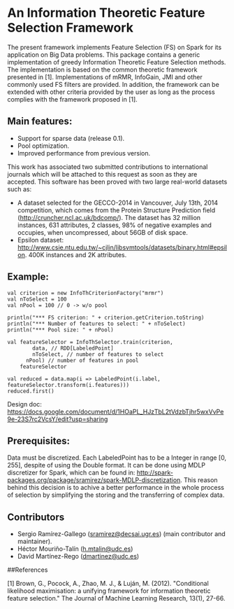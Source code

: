 An Information Theoretic Feature Selection Framework
=====================================================

The present framework implements Feature Selection (FS) on Spark for its application on Big Data problems. This package contains a generic implementation of greedy Information Theoretic Feature Selection methods. The implementation is based on the common theoretic framework presented in [1]. Implementations of mRMR, InfoGain, JMI and other commonly used FS filters are provided. In addition, the framework can be extended with other criteria provided by the user as long as the process complies with the framework proposed in [1].

## Main features:
* Support for sparse data (release 0.1).
* Pool optimization.
* Improved performance from previous version.

This work has associated two submitted contributions to international journals which will be attached to this request as soon as they are accepted. This software has been proved with two large real-world datasets such as:

- A dataset selected for the GECCO-2014 in Vancouver, July 13th, 2014 competition, which comes from the Protein Structure Prediction field (http://cruncher.ncl.ac.uk/bdcomp/). The dataset has 32 million instances, 631 attributes, 2 classes, 98% of negative examples and occupies, when uncompressed, about 56GB of disk space.
- Epsilon dataset: http://www.csie.ntu.edu.tw/~cjlin/libsvmtools/datasets/binary.html#epsilon. 400K instances and 2K attributes.

## Example: 

	val criterion = new InfoThCriterionFactory("mrmr")
	val nToSelect = 100
	val nPool = 100 // 0 -> w/o pool
	
	println("*** FS criterion: " + criterion.getCriterion.toString)
	println("*** Number of features to select: " + nToSelect)
	println("*** Pool size: " + nPool)
	
	val featureSelector = InfoThSelector.train(criterion, 
	      	data, // RDD[LabeledPoint]
      		nToSelect, // number of features to select
	      nPool) // number of features in pool
    	featureSelector
	
	val reduced = data.map(i => LabeledPoint(i.label, featureSelector.transform(i.features)))
	reduced.first()
        

Design doc: https://docs.google.com/document/d/1HOaPL_HJzTbL2tVdzbTjhr5wxVvPe9e-23S7rc2VcsY/edit?usp=sharing

## Prerequisites:

Data must be discretized. Each LabeledPoint has to be a Integer in range [0, 255], despite of using the Double format.
It can be done using MDLP discretizer for Spark, which can be found in: http://spark-packages.org/package/sramirez/spark-MDLP-discretization.
This reason behind this decision is to achive a better performance in the whole process of selection by simplifying the storing and the transferring of complex data.

## Contributors

- Sergio Ramírez-Gallego (sramirez@decsai.ugr.es) (main contributor and maintainer).
- Héctor Mouriño-Talín (h.mtalin@udc.es)
- David Martínez-Rego (dmartinez@udc.es)

##References

[1] Brown, G., Pocock, A., Zhao, M. J., & Luján, M. (2012). 
"Conditional likelihood maximisation: a unifying framework for information theoretic feature selection." 
The Journal of Machine Learning Research, 13(1), 27-66.
